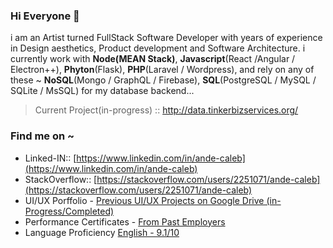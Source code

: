 
### Hi Everyone  👋
i am an Artist turned FullStack Software Developer with years of experience in Design aesthetics, Product development and Software Architecture.
i currently work with **Node(MEAN Stack)**, **Javascript**(React /Angular / Electron++), **Phyton**(Flask), **PHP**(Laravel / Wordpress), and rely on any of these ~ **NoSQL**(Mongo / GraphQL / Firebase), **SQL**(PostgreSQL / MySQL / SQLite / MsSQL) for my database backend...

> Current Project(in-progress) :: http://data.tinkerbizservices.org/  

### Find me on ~ 
 - Linked-IN:: [https://www.linkedin.com/in/ande-caleb](https://www.linkedin.com/in/ande-caleb) 
 - StackOverflow:: [https://stackoverflow.com/users/2251071/ande-caleb](https://stackoverflow.com/users/2251071/ande-caleb) 
 - UI/UX Porffolio - [Previous UI/UX Projects on Google Drive (in-Progress/Completed)](https://drive.google.com/drive/folders/0B8zXLNwB_JDYQ0NrN0ViSE1tWmM?usp=sharing)
 - Performance Certificates - [From Past Employers](https://drive.google.com/drive/folders/1FljEYdM190fNG38Vu4pTR7fdHe0a_bXa)
 - Language Proficiency [English - 9.1/10](https://media-exp1.licdn.com/dms/image/C4D22AQHhiQSLHcLxHA/feedshare-shrink_1280/0/1619075336109?e=1622073600&v=beta&t=VyPXpySOow3D6YfpwZPAynxGfq-eBlBzVVfdUgPy3gw)

